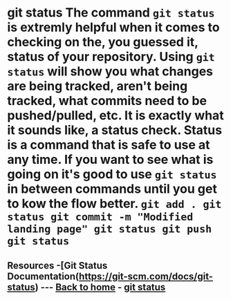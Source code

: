 # git status The command `git status` is extremly helpful when it comes to checking on the, you guessed it, status of your repository. Using `git status` will show you what changes are being tracked, aren't being tracked, what commits need to be pushed/pulled, etc. It is exactly what it sounds like, a status check. Status is a command that is safe to use at any time. If you want to see what is going on it's good to use `git status` in between commands until you get to kow the flow better. ``` git add . git status git commit -m "Modified landing page" git status git push git status ``` 
## Resources -[Git Status Documentation(https://git-scm.com/docs/git-status) --- [Back to home](../README.md) - [git status](./Commands/Status.md)